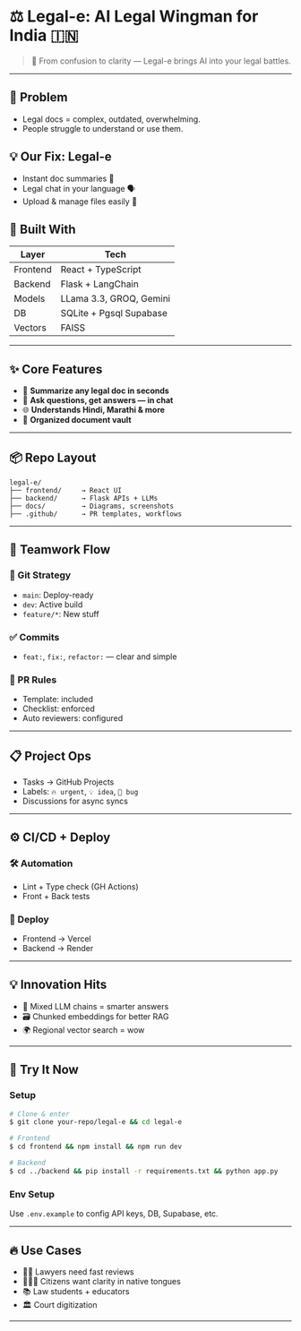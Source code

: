 # ⚖️ Legal-e: AI Legal Wingman for India 🇮🇳






> 🧠 From confusion to clarity — Legal-e brings AI into your legal battles.

---

## 🚨 Problem

- Legal docs = complex, outdated, overwhelming.
- People struggle to understand or use them.

## 💡 Our Fix: Legal-e

- Instant doc summaries 📝
- Legal chat in your language 🗣️
- Upload & manage files easily 📂

## 🎯 Built With

| Layer    | Tech                  |
| -------- | --------------------- |
| Frontend | React + TypeScript    |
| Backend  | Flask + LangChain     |
| Models   | LLama 3.3, GROQ, Gemini |
| DB       | SQLite + Pgsql Supabase     |
| Vectors  | FAISS                 |

---

## ✨ Core Features

- 📄 **Summarize any legal doc in seconds**
- 🤖 **Ask questions, get answers — in chat**
- 🌐 **Understands Hindi, Marathi & more**
- 📁 **Organized document vault**

---

## 📦 Repo Layout

```
legal-e/
├── frontend/     → React UI
├── backend/      → Flask APIs + LLMs
├── docs/         → Diagrams, screenshots
├── .github/      → PR templates, workflows
```

---

## 🤝 Teamwork Flow

### 🔀 Git Strategy

- `main`: Deploy-ready
- `dev`: Active build
- `feature/*`: New stuff

### ✅ Commits

- `feat:`, `fix:`, `refactor:` — clear and simple

### 🔄 PR Rules

- Template: included
- Checklist: enforced
- Auto reviewers: configured

---

## 📋 Project Ops

- Tasks → GitHub Projects
- Labels: `🔥 urgent`, `💡 idea`, `🐞 bug`
- Discussions for async syncs

---

## ⚙️ CI/CD + Deploy

### 🛠️ Automation

- Lint + Type check (GH Actions)
- Front + Back tests

### 🚀 Deploy

- Frontend → Vercel
- Backend → Render

---

## 💡 Innovation Hits

- 🧬 Mixed LLM chains = smarter answers
- 🗃️ Chunked embeddings for better RAG
- 🌍 Regional vector search = wow

---

## 🧪 Try It Now

### Setup

```bash
# Clone & enter
$ git clone your-repo/legal-e && cd legal-e

# Frontend
$ cd frontend && npm install && npm run dev

# Backend
$ cd ../backend && pip install -r requirements.txt && python app.py
```

### Env Setup

Use `.env.example` to config API keys, DB, Supabase, etc.

---

## 🔥 Use Cases

- 🧑‍⚖️ Lawyers need fast reviews
- 👨‍👩‍👧 Citizens want clarity in native tongues
- 📚 Law students + educators
- 🏛️ Court digitization

---

